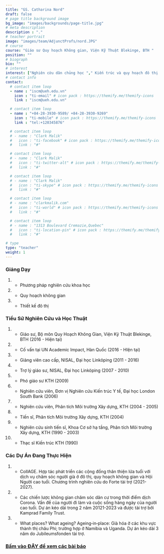 ```yaml
---
title: "GS. Catharina Nord"
draft: false
# page title background image
bg_image: "images/backgrounds/page-title.jpg"
# meta description
description : "."
# teacher portrait
image: "images/team/AdjunctProfs/nord.JPG"
# course
course: "Giáo sư Quy hoạch Không gian, Viện Kỹ Thuật Blekinge, BTH "
position: ""
# biograph
bio: ""
# interest
interest: ["Nghiên cứu dân chủng học "," Kiến trúc và quy hoạch đô thị cho sự già hóa"," Các vấn đề kiến trúc và thiết kế đô thị quốc tế"]
# contact info
contact:
  # contact item loop
  - name : "iscm@ueh.edu.vn"
    icon : "ti-email" # icon pack : https://themify.me/themify-icons
    link : "iscm@ueh.edu.vn"

  # contact item loop
  - name : "+84-28-3930-9589/ +84-28-3930-9269"
    icon : "ti-mobile" # icon pack : https://themify.me/themify-icons
    link : "tel:+120345876"

  # contact item loop
  # - name : "Clark Malik"
  #   icon : "ti-facebook" # icon pack : https://themify.me/themify-icons
  #   link : "#"

  # contact item loop
  # - name : "Clark Malik"
  #   icon : "ti-twitter-alt" # icon pack : https://themify.me/themify-icons
  #   link : "#"

  # contact item loop
  # - name : "Clark Malik"
  #   icon : "ti-skype" # icon pack : https://themify.me/themify-icons
  #   link : "#"

  # contact item loop
  # - name : "clarkmalik.com"
  #   icon : "ti-world" # icon pack : https://themify.me/themify-icons
  #   link : "#"

  # contact item loop
  # - name : "1313 Boulevard Cremazie,Quebec"
  #   icon : "ti-location-pin" # icon pack : https://themify.me/themify-icons
  #   link : "#"

# type
type: "teacher"
weight: 1
---
```

### Giảng Dạy
1. * Phương pháp nghiên cứu khoa học
1. * Quy hoạch không gian
1. * Thiết kế đô thị

### Tiểu Sử Nghiên Cứu và Học Thuật
1. * Giáo sư, Bộ môn Quy Hoạch Không Gian, Viện Kỹ Thuật Blekinge, BTH (2016 - Hiện tại)
1. * Cố vấn tại UN Academic Impact, Hàn Quốc (2016 - HIện tại)
1. * Giảng viên cao cấp, NISAL, Đại học Linköping (2011 - 2016)
1. * Trợ lý giáo sư, NISAL, Đại học Linköping (2007 - 2010)
1. * Phó giáo sư KTH (2009)
1. * Nghiên cứu viên, Đơn vị Nghiên cứu Kiến trúc Y tế, Đại học London South Bank (2006)
1. * Nghiên cứu viên, Phân tích Môi trường Xây dựng, KTH (2004 - 2005)
1. * Tiến sĩ, Phân tích Môi trường Xây dựng, KTH (2004)
1. * Nghiên cứu sinh tiến sĩ, Khoa Cơ sở hạ tầng, Phân tích Môi trường Xây dựng, KTH (1990 - 2003)
1. * Thạc sĩ Kiến trúc KTH (1990)


### Các Dự Án Đang Thực Hiện
1. * CollAGE. Hợp tác phát triển các cộng đồng thân thiện lứa tuổi với dịch vụ chăm sóc người già ở đô thị, quy hoạch không gian và Hội Người cao tuổi. Chương trình nghiên cứu do Forte tài trợ (2021-2027).
1. * Các chiến lược không gian chăm sóc dân cư trong thời điểm dịch Corona. Vấn đề của người đi làm và cuộc sống hàng ngày của người cao tuổi. Dự án kéo dài trong 2 năm 20121-2023 và được tài trợ bởi Kamprad Family Trust.
1. * What places? What ageing? Ageing‐in‐place: Già hóa ở các khu vực thành thị châu Phi; trường hợp ở Namibia và Uganda. Dự án kéo dài 3 năm do Jubileumsfonden tài trợ.

### [Bấm vào ĐÂY để xem các bài báo](https://www.bth.se/eng/staff/catharina-nord-cnx/)
